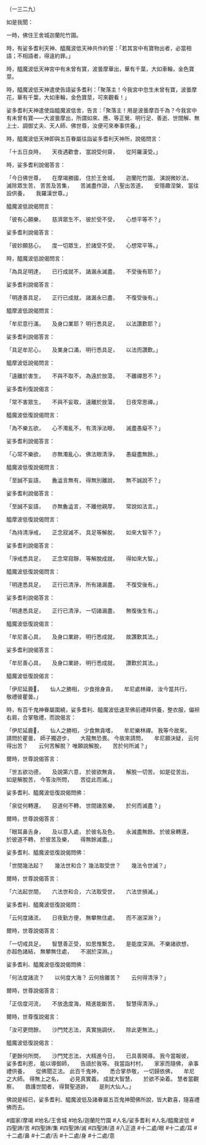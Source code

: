 （一三二九）

如是我聞：

一時，佛住王舍城迦蘭陀竹園。

時，有娑多耆利天神、醯魔波低天神共作約誓：「若其宮中有寶物出者，必當相語；不相語者，得違約罪。」

時，醯魔波低天神宮中有未曾有寶，波曇摩華出，華有千葉，大如車輪，金色寶莖。

時，醯魔波低天神遣使告語娑多耆利：「聚落主！今我宮中忽生未曾有寶，波曇摩花，華有千葉，大如車輪，金色寶莖，可來觀看！」

娑多耆利天神遣使詣醯魔波低舍，告言：「聚落主！用是波曇摩百千為？今我宮中有未曾有寶——大波曇摩出，所謂如來、應、等正覺、明行足、善逝、世間解、無上士、調御丈夫、天人師、佛世尊，汝便可來奉事供養。」

時，醯魔波低天神即與五百眷屬往詣娑多耆利天神所，說偈問言：

「十五日良時，　　天夜遇歡會，
當說受何齋，　　從阿羅漢受。」

時，娑多耆利說偈答言：

「今日佛世尊，　　在摩竭勝國，
住於王舍城，　　迦蘭陀竹園，
演說微妙法，　　滅除眾生苦，
苦苦及苦集，　　苦滅盡作證，
八聖出苦道，　　安隱趣涅槃，
當往設供養，　　我羅漢世尊。」

醯魔波低說偈問言：

「彼有心願樂，　　慈濟眾生不，
彼於受不受，　　心想平等不？」

娑多耆利說偈答言：

「彼妙願慈心，　　度一切眾生，
於諸受不受，　　心想常平等。」

時，醯魔波低說偈問言：

「為具足明達，　　已行成就不，
諸漏永滅盡，　　不受後有耶？」

娑多耆利說偈答言：

「明達善具足，　　正行已成就，
諸漏永已盡，　　不復受後有。」

醯摩波低說偈問言：

「牟尼意行滿，　　及身口業耶？
明行悉具足，　　以法讚歎耶？」

娑多耆利說偈答言：

「具足牟尼心，　　及業身口滿，
明行悉具足，　　以法而讚歎。」

醯摩波低說偈問言：

「遠離於害生，　　不與不取不，
為遠於放蕩，　　不離禪思不？」

娑多耆利復說偈言：

「常不害眾生，　　不與不妄取，
遠離於放蕩，　　日夜常思禪。」

醯魔波低復說偈問言：

「為不樂五欲，　　心不濁亂不，
有清淨法眼，　　滅盡愚癡不？」

娑多耆利說偈答言：

「心常不樂欲，　　亦無濁亂心，
佛法眼清淨，　　愚癡盡無餘。」

醯魔波低復說偈問言：

「至誠不妄語，　　麁澁言無有，
得無別離說，　　無不誠說不？」

娑多耆利說偈答言：

「至誠不妄語，　　亦無麁澁言，
不離他親厚，　　常說如法言。」

醯摩波低復說偈問言：

「為持清淨戒，　　正念寂滅不，
具足等解脫，　　如來大智不？」

娑多耆利說偈答言：

「淨戒悉具足，　　正念常寂靜，
等解脫成就，　　得如來大智。」

醯魔波低復說偈問言：

「明達悉具足，　　正行已清淨，
所有諸漏盡，　　不復受後有。」

娑多耆利說偈答言：

「明達悉具足，　　正行已清淨，
一切諸漏盡，　　無復後生有。」

醯魔波低復說偈言：

「牟尼善心具，　　及身口業跡，
明行悉成就，　　故讚歎其法。」

娑多耆利說偈答言：

「牟尼善心具，　　及身口業跡，
明行悉成就，　　讚歎於其法。」

醯魔波低復說偈言：

「伊尼延鹿𨄔，　　仙人之勝相，
少食捨身貪，　　牟尼處林禪，
汝今當共行，　　敬禮彼瞿曇。」

時，有百千鬼神眷屬圍繞，娑多耆利、醯魔波低速至佛前禮拜供養，整衣服，偏袒右肩，合掌敬禮，而說偈言：

「伊尼延鹿𨄔，　　仙人之勝相，
少食無貪嗜，　　牟尼樂林禪。
我等今故來，　　請問於瞿曇，
師子獨遊步，　　大龍無恐畏。
今故來請問，　　牟尼願決疑，
云何得出苦？　　云何苦解脫？
唯願說解脫，　　苦於何所滅？」

爾時，世尊說偈答言：

「世五欲功德，　　及說第六意，
於彼欲無貪，　　解脫一切苦。
如是從苦出，　　如是解脫苦，
今答汝所問，　　苦從此而滅。」

娑多耆利、醯魔波低復說偈問佛：

「泉從何轉還，　　惡道何不轉，
世間諸苦樂，　　於何而滅盡？」

爾時，世尊說偈答言：

「眼耳鼻舌身，　　及以意入處，
於彼名及色，　　永滅盡無餘。
於彼泉轉還，　　於彼道不轉，
於彼苦及樂，　　得無餘滅盡。」

娑多耆利、醯魔波低復說偈問佛：

「世間幾法起？　　幾法世和合？
幾法取受世？　　幾法令世滅？」

爾時，世尊說偈答言：

「六法起世間，　　六法世和合，
六法取受世，　　六法世損滅。」

娑多耆利、醯魔波低復說偈問：

「云何度諸流，　　日夜勤方便，
無攀無住處，　　而不溺深淵？」

爾時，世尊說偈答言：

「一切戒具足，　　智慧善正受，
如思惟繫念，　　是能度深淵。
不樂諸欲想，　　亦超色諸結，
無攀無住處，　　不溺於深淵。」

娑多耆利、醯魔波低復說偈問佛：

「何法度諸流？　　以何度大海？
云何捨離苦？　　云何得清淨？」

爾時，世尊說偈答言：

「正信度河流，　　不放逸度海，
精進能斷苦，　　智慧得清淨。」

爾時，世尊復說偈言：

「汝可更問餘，　　沙門梵志法，
真實施調伏，　　除此更無法。」

醯魔波低復說偈言：

「更餘何所問，　　沙門梵志法，
大精進今日，　　已具善開導。
我今當報彼，　　娑多耆利恩，
能以導御師，　　告語於我等。
我當詣村村，　　家家而隨佛，
承事禮供養，　　從佛聞正法。
此百千鬼神，　　悉合掌恭敬，
一切歸依佛，　　牟尼之大師。
得無上之名，　　必見真實義，
成就大智慧，　　於欲不染着。
慧者當觀察，　　救護世間者，
得賢聖道跡，　　是則大仙人。」

佛說是經已，娑多耆利、醯魔波低及諸眷屬五百鬼神聞佛所說，皆大歡喜，隨喜禮佛而去。

#國家/摩竭
#地名/王舍城
#地名/迦蘭陀竹園
#人名/娑多耆利
#人名/醯魔波低
#四聖諦/苦
#四聖諦/集
#四聖諦/滅
#四聖諦/道
#八正道
#十二處/眼
#十二處/耳
#十二處/鼻
#十二處/舌
#十二處/身
#十二處/意
